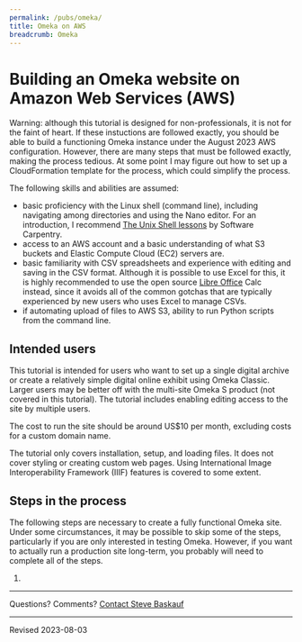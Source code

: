 ```yaml
---
permalink: /pubs/omeka/
title: Omeka on AWS
breadcrumb: Omeka
---
```


# Building an Omeka website on Amazon Web Services (AWS)

Warning: although this tutorial is designed for non-professionals, it is not for the faint of heart. If these instuctions are followed exactly, you should be able to build a functioning Omeka instance under the August 2023 AWS configuration. However, there are many steps that must be followed exactly, making the process tedious. At some point I may figure out how to set up a CloudFormation template for the process, which could simplify the process.

The following skills and abilities are assumed:
- basic proficiency with the Linux shell (command line), including navigating among directories and using the Nano editor. For an introduction, I recommend [The Unix Shell lessons](https://swcarpentry.github.io/shell-novice/) by Software Carpentry.
- access to an AWS account and a basic understanding of what S3 buckets and Elastic Compute Cloud (EC2) servers are.
- basic familiarity with CSV spreadsheets and experience with editing and saving in the CSV format. Although it is possible to use Excel for this, it is highly recommended to use the open source [Libre Office](https://www.libreoffice.org/) Calc instead, since it avoids all of the common gotchas that are typically experienced by new users who uses Excel to manage CSVs.
- if automating upload of files to AWS S3, ability to run Python scripts from the command line.

## Intended users

This tutorial is intended for users who want to set up a single digital archive or create a relatively simple digital online exhibit using Omeka Classic. Larger users may be better off with the multi-site Omeka S product (not covered in this tutorial). The tutorial includes enabling editing access to the site by multiple users.

The cost to run the site should be around US$10 per month, excluding costs for a custom domain name.

The tutorial only covers installation, setup, and loading files. It does not cover styling or creating custom web pages. Using International Image Interoperability Framework (IIIF) features is covered to some extent.

## Steps in the process

The following steps are necessary to create a fully functional Omeka site. Under some circumstances, it may be possible to skip some of the steps, particularly if you are only interested in testing Omeka. However, if you want to actually run a production site long-term, you probably will need to complete all of the steps.

1. 

----

Questions? Comments? [Contact Steve Baskauf](mailto:steve.baskauf@vanderbilt.edu)

----
Revised 2023-08-03
